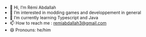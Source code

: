 - 👋 Hi, I’m Rémi Abdallah
- 👀 I’m interested in modding games and developpement in general
- 🌱 I’m currently learning Typescript and Java
- 📫 How to reach me : remiabdallah3@gmail.com
- 😄 Pronouns: he/him

<!---
RAbdallah3/RAbdallah3 is a ✨ special ✨ repository because its `README.md` (this file) appears on your GitHub profile.
You can click the Preview link to take a look at your changes.
--->
